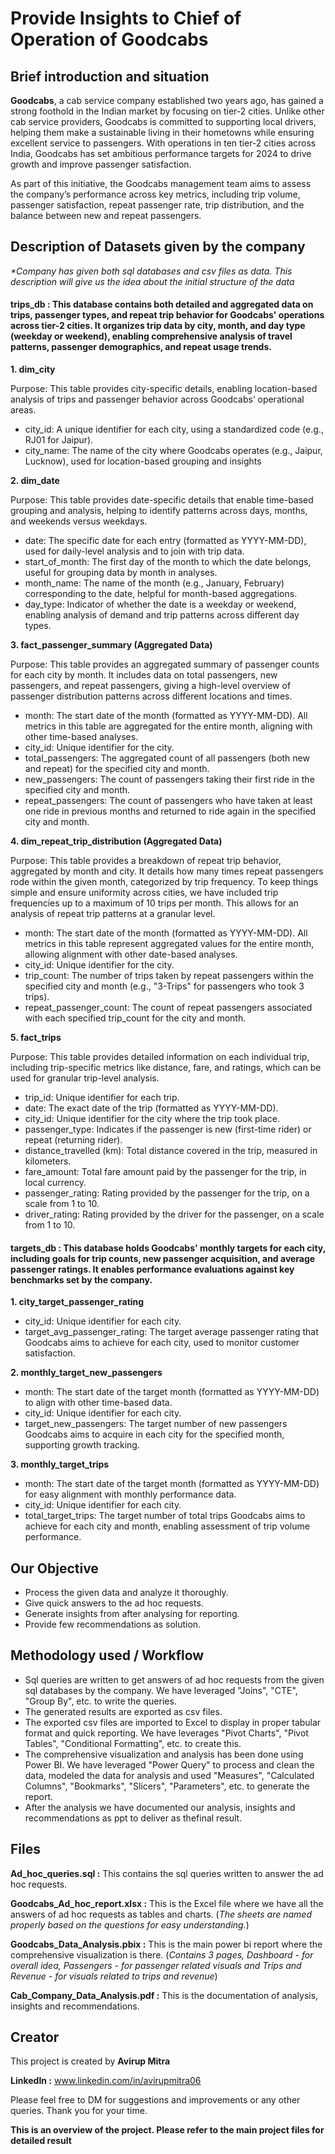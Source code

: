 
# Provide Insights to Chief of Operation of Goodcabs

## Brief introduction and situation

**Goodcabs**, a cab service company established two years ago, has gained a strong foothold in the Indian market by focusing on tier-2 cities. Unlike other cab service providers, Goodcabs is committed to supporting local drivers, helping them make a sustainable living in their hometowns while ensuring excellent service to passengers. With operations in ten tier-2 cities across India, Goodcabs has set ambitious performance targets for 2024 to drive growth and improve passenger satisfaction.

As part of this initiative, the Goodcabs management team aims to assess the company’s performance across key metrics, including trip volume, passenger satisfaction, repeat passenger rate, trip distribution, and the balance between new and repeat passengers.



## Description of Datasets given by the company

*\*Company has given both sql databases and csv files as data.
This description will give us the idea about the initial structure of the data*

#### **trips_db :** This database contains both detailed and aggregated data on trips, passenger types, and repeat trip behavior for Goodcabs' operations across tier-2 cities. It organizes trip data by city, month, and day type (weekday or weekend), enabling comprehensive analysis of travel patterns, passenger demographics, and repeat usage trends.

**1. dim_city**

Purpose: This table provides city-specific details, enabling location-based analysis of trips and passenger behavior across Goodcabs’ operational areas.
- city_id: A unique identifier for each city, using a standardized code (e.g., RJ01 for Jaipur).
- city_name: The name of the city where Goodcabs operates (e.g., Jaipur, Lucknow), used for location-based grouping and insights

**2. dim_date**

Purpose: This table provides date-specific details that enable time-based grouping and analysis, helping to identify patterns across days, months, and weekends versus weekdays.

- date: The specific date for each entry (formatted as YYYY-MM-DD), used for daily-level analysis and to join with trip data.
- start_of_month: The first day of the month to which the date belongs, useful for grouping data by month in analyses.
- month_name: The name of the month (e.g., January, February) corresponding to the date, helpful for month-based aggregations.
- day_type: Indicator of whether the date is a weekday or weekend, enabling analysis of demand and trip patterns across different day types.

**3. fact_passenger_summary (Aggregated Data)**

Purpose: This table provides an aggregated summary of passenger counts for each city by month. It includes data on total passengers, new passengers, and repeat passengers, giving a high-level overview of passenger distribution patterns across different locations and times.

- month: The start date of the month (formatted as YYYY-MM-DD). All metrics in this table are aggregated for the entire month, aligning with other time-based analyses.
- city_id: Unique identifier for the city.
- total_passengers: The aggregated count of all passengers (both new and repeat) for the specified city and month.
- new_passengers: The count of passengers taking their first ride in the specified city and month.
- repeat_passengers: The count of passengers who have taken at least one ride in previous months and returned to ride again in the specified city and month.

**4. dim_repeat_trip_distribution (Aggregated Data)**

Purpose: This table provides a breakdown of repeat trip behavior, aggregated by month and city. It details how many times repeat passengers rode within the given month, categorized by trip frequency. To keep things simple and ensure uniformity across cities, we have included trip frequencies up to a maximum of 10 trips per month. This allows for an analysis of repeat trip patterns at a granular level.

- month: The start date of the month (formatted as YYYY-MM-DD). All metrics in this table represent aggregated values for the entire month, allowing alignment with other date-based analyses.
- city_id: Unique identifier for the city.
- trip_count: The number of trips taken by repeat passengers within the specified city and month (e.g., "3-Trips" for passengers who took 3 trips).
- repeat_passenger_count: The count of repeat passengers associated with each specified trip_count for the city and month.

**5. fact_trips**

Purpose: This table provides detailed information on each individual trip, including trip-specific metrics like distance, fare, and ratings, which can be used for granular trip-level analysis.

- trip_id: Unique identifier for each trip.
- date: The exact date of the trip (formatted as YYYY-MM-DD).
- city_id: Unique identifier for the city where the trip took place.
- passenger_type: Indicates if the passenger is new (first-time rider) or repeat (returning rider).
- distance_travelled (km): Total distance covered in the trip, measured in kilometers.
- fare_amount: Total fare amount paid by the passenger for the trip, in local currency.
- passenger_rating: Rating provided by the passenger for the trip, on a scale from 1 to 10.
- driver_rating: Rating provided by the driver for the passenger, on a scale from 1 to 10.


#### **targets_db :** This database holds Goodcabs' monthly targets for each city, including goals for trip counts, new passenger acquisition, and average passenger ratings. It enables performance evaluations against key benchmarks set by the company.


**1. city_target_passenger_rating**

- city_id: Unique identifier for each city.
- target_avg_passenger_rating: The target average passenger rating that Goodcabs aims to achieve for each city, used to monitor customer satisfaction.

**2. monthly_target_new_passengers**

- month: The start date of the target month (formatted as YYYY-MM-DD) to align with other time-based data.
- city_id: Unique identifier for each city.
- target_new_passengers: The target number of new passengers Goodcabs aims to acquire in each city for the specified month, supporting growth tracking.

**3. monthly_target_trips**

- month: The start date of the target month (formatted as YYYY-MM-DD) for easy alignment with monthly performance data.
- city_id: Unique identifier for each city.
- total_target_trips: The target number of total trips Goodcabs aims to achieve for each city and month, enabling assessment of trip volume performance.

## Our Objective

- Process the given data and analyze it thoroughly.
- Give quick answers to the ad hoc requests.
- Generate insights from after analysing for reporting.
- Provide few recommendations as solution.

## Methodology used / Workflow

- Sql queries are written to get answers of ad hoc requests from the given sql databases by the company. We have leveraged "Joins", "CTE", "Group By", etc. to write the queries.
- The generated results are exported as csv files.
- The exported csv files are imported to Excel to display in proper tabular format and quick reporting. We have leverages "Pivot Charts", "Pivot Tables", "Conditional Formatting", etc. to create this.
- The comprehensive visualization and analysis has been done using Power BI. We have leveraged "Power Query" to process and clean the data, modeled the data for analysis and used "Measures", "Calculated Columns", "Bookmarks", "Slicers", "Parameters", etc. to generate the report.
- After the analysis we have documented our analysis, insights and recommendations as ppt to deliver as thefinal result.

## Files

**Ad_hoc_queries.sql :** This contains the sql queries written to answer the ad hoc requests.

**Goodcabs_Ad_hoc_report.xlsx :** This is the Excel file where we have all the answers of ad hoc requests as tables and charts.
(*The sheets are named properly based on the questions for easy understanding.*)

**Goodcabs_Data_Analysis.pbix :** This is the main power bi report where the comprehensive visualization is there.
(*Contains 3 pages, Dashboard - for overall idea, Passengers - for passenger related visuals and Trips and Revenue - for visuals related to trips and revenue*)

**Cab_Company_Data_Analysis.pdf :** This is the documentation of analysis, insights and recommendations.

## Creator

This project is created by **Avirup Mitra**

**LinkedIn :** www.linkedin.com/in/avirupmitra06

Please feel free to DM for suggestions and improvements or any other queries. Thank you for your time.

**This is an overview of the project. Please refer to the main project files for detailed result**